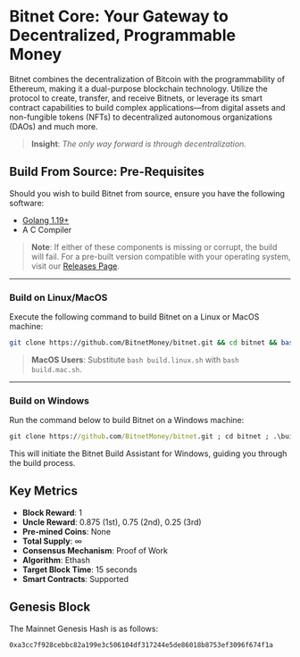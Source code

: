 # Bitnet Core: Your Gateway to Decentralized, Programmable Money

Bitnet combines the decentralization of Bitcoin with the programmability of Ethereum, making it a dual-purpose blockchain technology. Utilize the protocol to create, transfer, and receive Bitnets, or leverage its smart contract capabilities to build complex applications—from digital assets and non-fungible tokens (NFTs) to decentralized autonomous organizations (DAOs) and much more.

> **Insight**: *The only way forward is through decentralization.*

## Build From Source: Pre-Requisites

Should you wish to build Bitnet from source, ensure you have the following software:

- [Golang 1.19+](https://go.dev/dl/)
- A C Compiler

> **Note**: If either of these components is missing or corrupt, the build will fail. For a pre-built version compatible with your operating system, visit our [Releases Page](https://github.com/BitnetMoney/bitnet/releases/).

---

### Build on Linux/MacOS

Execute the following command to build Bitnet on a Linux or MacOS machine:

```bash
git clone https://github.com/BitnetMoney/bitnet.git && cd bitnet && bash build.linux.sh
```

> **MacOS Users**: Substitute `bash build.linux.sh` with `bash build.mac.sh`.

---

### Build on Windows

Run the command below to build Bitnet on a Windows machine:

```cmd
git clone https://github.com/BitnetMoney/bitnet.git ; cd bitnet ; .\build.win
```

This will initiate the Bitnet Build Assistant for Windows, guiding you through the build process.

## Key Metrics

- **Block Reward**: 1
- **Uncle Reward**: 0.875 (1st), 0.75 (2nd), 0.25 (3rd)
- **Pre-mined Coins**: None
- **Total Supply**: ∞
- **Consensus Mechanism**: Proof of Work
- **Algorithm**: Ethash
- **Target Block Time**: 15 seconds
- **Smart Contracts**: Supported

## Genesis Block

The Mainnet Genesis Hash is as follows:

```
0xa3cc7f928cebbc82a199e3c506104df317244e5de86018b8753ef3096f674f1a
```
